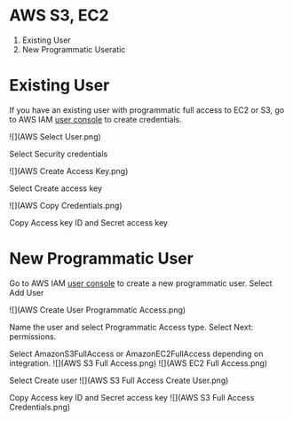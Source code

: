 # AWS S3, EC2

1. Existing User
1. New Programmatic Useratic

# Existing User
If you have an existing user with programmatic full access to EC2 or S3, go to AWS IAM [user console](
https://console.aws.amazon.com/iam/home?#/users) to create credentials.

![](AWS Select User.png)

Select Security credentials

![](AWS Create Access Key.png)

Select Create access key

![](AWS Copy Credentials.png)


Copy Access key ID and Secret access key

# New Programmatic User
Go to AWS IAM [user console](
https://console.aws.amazon.com/iam/home?#/users) to create a new programmatic user. Select Add User

![](AWS Create User Programmatic Access.png)

Name the user and select Programmatic Access type. Select Next: permissions.

Select AmazonS3FullAccess or AmazonEC2FullAccess depending on integration.
![](AWS S3 Full Access.png)
![](AWS EC2 Full Access.png)

Select Create user
![](AWS S3 Full Access Create User.png)

Copy Access key ID and Secret access key
![](AWS S3 Full Access Credentials.png)



